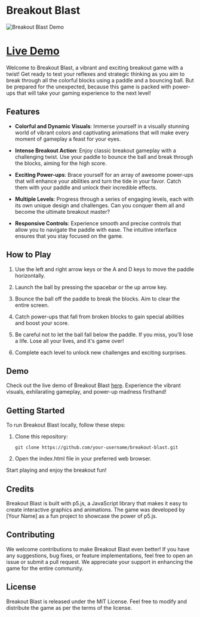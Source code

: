 # Breakout Blast

![Breakout Blast Demo](https://github.com/adrocic/breakout-game-holiday-break/blob/main/Assets/Screenshot%202023-07-18%20192112.png)

# [Live Demo](https://jade-quokka-d2f928.netlify.app)

Welcome to Breakout Blast, a vibrant and exciting breakout game with a twist! Get ready to test your reflexes and strategic thinking as you aim to break through all the colorful blocks using a paddle and a bouncing ball. But be prepared for the unexpected, because this game is packed with power-ups that will take your gaming experience to the next level!

## Features

- **Colorful and Dynamic Visuals**: Immerse yourself in a visually stunning world of vibrant colors and captivating animations that will make every moment of gameplay a feast for your eyes.

- **Intense Breakout Action**: Enjoy classic breakout gameplay with a challenging twist. Use your paddle to bounce the ball and break through the blocks, aiming for the high score.

- **Exciting Power-ups**: Brace yourself for an array of awesome power-ups that will enhance your abilities and turn the tide in your favor. Catch them with your paddle and unlock their incredible effects.

- **Multiple Levels**: Progress through a series of engaging levels, each with its own unique design and challenges. Can you conquer them all and become the ultimate breakout master?

- **Responsive Controls**: Experience smooth and precise controls that allow you to navigate the paddle with ease. The intuitive interface ensures that you stay focused on the game.

## How to Play

1. Use the left and right arrow keys or the A and D keys to move the paddle horizontally.

2. Launch the ball by pressing the spacebar or the up arrow key.

3. Bounce the ball off the paddle to break the blocks. Aim to clear the entire screen.

4. Catch power-ups that fall from broken blocks to gain special abilities and boost your score.

5. Be careful not to let the ball fall below the paddle. If you miss, you'll lose a life. Lose all your lives, and it's game over!

6. Complete each level to unlock new challenges and exciting surprises.

## Demo

Check out the live demo of Breakout Blast [here](https://jade-quokka-d2f928.netlify.app). Experience the vibrant visuals, exhilarating gameplay, and power-up madness firsthand!

## Getting Started

To run Breakout Blast locally, follow these steps:

1. Clone this repository:

   ```shell
   git clone https://github.com/your-username/breakout-blast.git

2. Open the index.html file in your preferred web browser.

Start playing and enjoy the breakout fun!

## Credits
Breakout Blast is built with p5.js, a JavaScript library that makes it easy to create interactive graphics and animations. The game was developed by [Your Name] as a fun project to showcase the power of p5.js.

## Contributing
We welcome contributions to make Breakout Blast even better! If you have any suggestions, bug fixes, or feature implementations, feel free to open an issue or submit a pull request. We appreciate your support in enhancing the game for the entire community.

## License
Breakout Blast is released under the MIT License. Feel free to modify and distribute the game as per the terms of the license.
